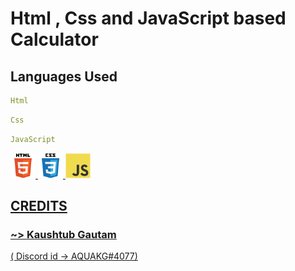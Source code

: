 


<h1> Html , Css and JavaScript based Calculator </h1>


<h2> Languages Used </h2>

```yaml
Html
```

```yaml
Css
```
```yaml
JavaScript
 ```
<a href="https://www.w3.org/html/" target="_blank"> <img src="https://raw.githubusercontent.com/devicons/devicon/master/icons/html5/html5-original-wordmark.svg" alt="html5" width="40" height="40"/>
<a href="https://www.w3schools.com/css/" target="_blank"> <img src="https://raw.githubusercontent.com/devicons/devicon/master/icons/css3/css3-original-wordmark.svg" alt="css3" width="40" height="40"/>
<a href="https://developer.mozilla.org/en-US/docs/Web/JavaScript" target="_blank"> <img src="https://raw.githubusercontent.com/devicons/devicon/master/icons/javascript/javascript-original.svg" alt="javascript" width="40" height="40"/>



<h2> CREDITS </h2>
<h3> ~> Kaushtub Gautam </h3> ( Discord id -> AQUAKG#4077)
